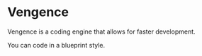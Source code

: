 # Vengence
Vengence is a coding engine that allows for faster development.

You can code in a blueprint style.
